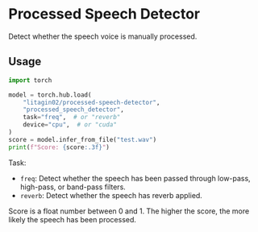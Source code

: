 # Processed Speech Detector

Detect whether the speech voice is manually processed.


## Usage

```python
import torch

model = torch.hub.load(
    "litagin02/processed-speech-detector",
    "processed_speech_detector",
    task="freq",  # or "reverb"
    device="cpu",  # or "cuda"
)
score = model.infer_from_file("test.wav")
print(f"Score: {score:.3f}")
```

Task:
- `freq`: Detect whether the speech has been passed through low-pass, high-pass, or band-pass filters.
- `reverb`: Detect whether the speech has reverb applied.

Score is a float number between 0 and 1. The higher the score, the more likely the speech has been processed.
